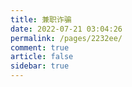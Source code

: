 ```yaml
---
title: 兼职诈骗
date: 2022-07-21 03:04:26
permalink: /pages/2232ee/
comment: true
article: false
sidebar: true
---
```

